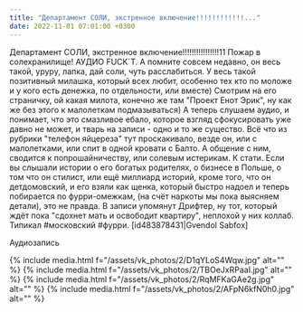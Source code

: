 ```yaml
---
title: "Департамент СОЛИ, экстренное включение!!!!!!!!!!!!..."
date: 2022-11-01 07:01:00 +0300
---
```


Департамент СОЛИ, экстренное включение!!!!!!!!!!!!!!!!11
Пожар в солехранилище! АУДИО FUCK`T.
А помните совсем недавно, он весь такой, уруру, лапка, дай соли, чуть расслабиться. У весь такой позитивный милашка, который всех любит, особенно тех кто по моложе и у кого есть денежка, по отдельности, или вместе) Смотрим на его страничку, ой какая милота, конечно же там "Проект Енот Эрик", ну как же без этого к малолеткам подмазываться)
А теперь слушаем аудио, и понимает, что это смазливое ебало, которое взгляд сфокусировать уже давно не может, и тварь на записи - одно и то же существо.
Всё что из рубрики "телефон яйцереза" тут проскакивало, везде он, или с малолетками, или спит в одной кровати с Балто. А общение с ним, сводится к попрошайничеству, или солевым истерикам.
К стати. Если вы слышали истории о его богатых родителях, о бизнесе в Польше, о том что он стилист, или ещё миллиард историй, кроме того, что он детдомовский, и его взяли как щенка, который быстро надоел и теперь побирается по фурри-омежкам, (на счёт наркоты мы пока выясняем детали), это не правда.
В записи упомянут Дрифтер, ну тот, который ждёт пока "сдохнет мать и освободит квартиру", неплохой у них коллаб.
Типикал #московский #фурри.
[id483878431|Gvendol Sabfox]


Аудиозапись

{% include media.html f="/assets/vk_photos/2/D1qYLoS4Wqw.jpg" alt="" %}
{% include media.html f="/assets/vk_photos/2/TBOeJxRPaaI.jpg" alt="" %}
{% include media.html f="/assets/vk_photos/2/RqMFKaGAe2g.jpg" alt="" %}
{% include media.html f="/assets/vk_photos/2/AFpN6kfN0h0.jpg" alt="" %}
